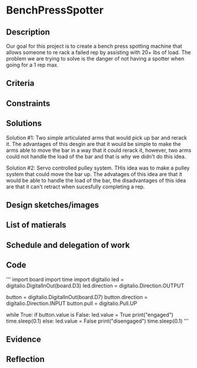 # BenchPressSpotter

## Description

Our goal for this project is to create a bench press spotting machine that allows someone to re rack a failed rep by assisting with 20+ lbs of load. The problem we are trying to solve is the danger of not having a spotter when going for a 1 rep max.

## Criteria

## Constraints

## Solutions
Solution #1: Two simple articulated arms that would pick up bar and rerack it. The advantages of this desgin are that it would be simple to make the arms able to move the bar in a way that it could rerack it, however, two arms could not handle the load of the bar and that is why we didn't do this idea.

Solution #2: Servo controlled pulley system. THis idea was to make a pulley system that could move the bar up. The advatages of this idea are that it would be able to handle the load of the bar, the disadvantages of this idea are that it can't retract when sucesfully completing a rep.


## Design sketches/images

## List of matierals

## Schedule and delegation of work

## Code
'''
import board
import time
import digitalio
led = digitalio.DigitalInOut(board.D3)
led.direction = digitalio.Direction.OUTPUT

button = digitalio.DigitalInOut(board.D7)
button.direction = digitalio.Direction.INPUT
button.pull = digitalio.Pull.UP

while True:
    if button.value is False:
        led.value = True
        print("engaged")
        time.sleep(0.1)
    else:
        led.value = False
        print("disengaged")
        time.sleep(0.1)
'''

## Evidence

## Reflection
